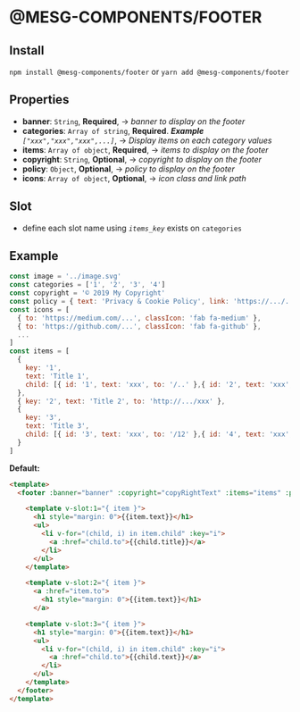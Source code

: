 # @MESG-COMPONENTS/FOOTER

## Install

`npm install @mesg-components/footer` or `yarn add @mesg-components/footer`

## Properties

- **banner**: `String`, **Required**, -> _banner to display on the footer_
- **categories**: `Array of string`, **Required**. _**Example** `["xxx","xxx","xxx",...]`_, -> _Display items on each category values_
- **items**: `Array of object`, **Required**, -> _items to display on the footer_
- **copyright**: `String`, **Optional**, -> _copyright to display on the footer_
- **policy**: `Object`, **Optional**, -> _policy to display on the footer_
- **icons**: `Array of object`, **Optional**, -> _icon class and link path_

## Slot

- define each slot name using _`items_key`_ exists on `categories`

## Example

```js
const image = '../image.svg'
const categories = ['1', '2', '3', '4']
const copyright = '© 2019 My Copyright'
const policy = { text: 'Privacy & Cookie Policy', link: 'https://.../...' }
const icons = [
  { to: 'https://medium.com/...', classIcon: 'fab fa-medium' },
  { to: 'https://github.com/...', classIcon: 'fab fa-github' },
  ...
]
const items = [
  {
    key: '1',
    text: 'Title 1',
    child: [{ id: '1', text: 'xxx', to: '/..' },{ id: '2', text: 'xxx', to: '/path' },]
  },
  { key: '2', text: 'Title 2', to: 'http://.../xxx' },
  {
    key: '3',
    text: 'Title 3',
    child: [{ id: '3', text: 'xxx', to: '/12' },{ id: '4', text: 'xxx', to: 'https://medium.com/...' }]
  }
]
```

**Default:**

```html
<template>
  <footer :banner="banner" :copyright="copyRightText" :items="items" :policy="policyText" :categories="categories" :icons="icons">

    <template v-slot:1="{ item }">
      <h1 style="margin: 0">{{item.text}}</h1>
      <ul>
        <li v-for="(child, i) in item.child" :key="i">
          <a :href="child.to">{{child.title}}</a>
        </li>
      </ul>
    </template>

    <template v-slot:2="{ item }">
      <a :href="item.to">
        <h1 style="margin: 0">{{item.text}}</h1>
      </a>

    <template v-slot:3="{ item }">
      <h1 style="margin: 0">{{item.text}}</h1>
      <ul>
        <li v-for="(child, i) in item.child" :key="i">
          <a :href="child.to">{{child.text}}</a>
        </li>
      </ul>
    </template>
  </footer>
</template>
```
